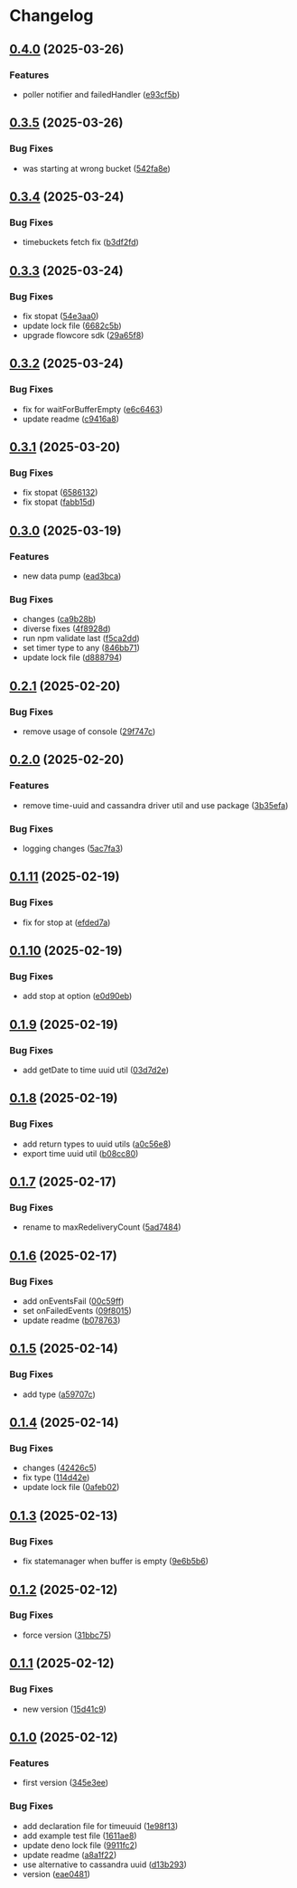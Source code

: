 # Changelog

## [0.4.0](https://github.com/flowcore-io/data-pump/compare/v0.3.5...v0.4.0) (2025-03-26)


### Features

* poller notifier and failedHandler ([e93cf5b](https://github.com/flowcore-io/data-pump/commit/e93cf5ba37f5236d21a7fc9722795fa8f563f97b))

## [0.3.5](https://github.com/flowcore-io/data-pump/compare/v0.3.4...v0.3.5) (2025-03-26)


### Bug Fixes

* was starting at wrong bucket ([542fa8e](https://github.com/flowcore-io/data-pump/commit/542fa8e73ddcb0ef4d4c85ba95d88a693149cc5e))

## [0.3.4](https://github.com/flowcore-io/data-pump/compare/v0.3.3...v0.3.4) (2025-03-24)


### Bug Fixes

* timebuckets fetch fix ([b3df2fd](https://github.com/flowcore-io/data-pump/commit/b3df2fd529415e978f5143c9b7ffd5eea68130f2))

## [0.3.3](https://github.com/flowcore-io/data-pump/compare/v0.3.2...v0.3.3) (2025-03-24)


### Bug Fixes

* fix stopat ([54e3aa0](https://github.com/flowcore-io/data-pump/commit/54e3aa0c2fb73b278d3de3299872c7b726de12dc))
* update lock file ([6682c5b](https://github.com/flowcore-io/data-pump/commit/6682c5bb9157c4e60a63a5c8b0b6d94f65926d57))
* upgrade flowcore sdk ([29a65f8](https://github.com/flowcore-io/data-pump/commit/29a65f8ea7a70b91b4c20df00b67b60d73a5557d))

## [0.3.2](https://github.com/flowcore-io/data-pump/compare/v0.3.1...v0.3.2) (2025-03-24)


### Bug Fixes

* fix for waitForBufferEmpty ([e6c6463](https://github.com/flowcore-io/data-pump/commit/e6c64639ed4a6b5e9b47921185c26d6eea03792b))
* update readme ([c9416a8](https://github.com/flowcore-io/data-pump/commit/c9416a8882617c4b4c0ddda714d82906321b85ca))

## [0.3.1](https://github.com/flowcore-io/data-pump/compare/v0.3.0...v0.3.1) (2025-03-20)


### Bug Fixes

* fix stopat ([6586132](https://github.com/flowcore-io/data-pump/commit/6586132e920cdd68b8450c4bb631fef394a284f6))
* fix stopat ([fabb15d](https://github.com/flowcore-io/data-pump/commit/fabb15d616c34340ef4928fa7a1828bc57b8cdd0))

## [0.3.0](https://github.com/flowcore-io/data-pump/compare/v0.2.1...v0.3.0) (2025-03-19)


### Features

* new data pump ([ead3bca](https://github.com/flowcore-io/data-pump/commit/ead3bca138a38df06f9eb306da6c27de5a5d2b39))


### Bug Fixes

* changes ([ca9b28b](https://github.com/flowcore-io/data-pump/commit/ca9b28b7cfd0e9c110fdc42c0f07771215516702))
* diverse fixes ([4f8928d](https://github.com/flowcore-io/data-pump/commit/4f8928dbabe8460290ec44abe49d045952207188))
* run npm validate last ([f5ca2dd](https://github.com/flowcore-io/data-pump/commit/f5ca2dd8c9571b334f30371083b2df499d1e79bf))
* set timer type to any ([846bb71](https://github.com/flowcore-io/data-pump/commit/846bb7188df2be9af7343d66e10fb90ff654746b))
* update lock file ([d888794](https://github.com/flowcore-io/data-pump/commit/d8887940f16fff7e3357651ceafbc5530f6045c6))

## [0.2.1](https://github.com/flowcore-io/data-pump/compare/v0.2.0...v0.2.1) (2025-02-20)


### Bug Fixes

* remove usage of console ([29f747c](https://github.com/flowcore-io/data-pump/commit/29f747c8ec0f41ab39766df9ef25a8b6fcf6fc91))

## [0.2.0](https://github.com/flowcore-io/data-pump/compare/v0.1.11...v0.2.0) (2025-02-20)


### Features

* remove time-uuid and cassandra driver util and use package ([3b35efa](https://github.com/flowcore-io/data-pump/commit/3b35efa912f430d6404ce30500b7582a2e200526))


### Bug Fixes

* logging changes ([5ac7fa3](https://github.com/flowcore-io/data-pump/commit/5ac7fa3daba5876ea2194c3bb87c2a5819c32159))

## [0.1.11](https://github.com/flowcore-io/data-pump/compare/v0.1.10...v0.1.11) (2025-02-19)


### Bug Fixes

* fix for stop at ([efded7a](https://github.com/flowcore-io/data-pump/commit/efded7ad473e9b533378eb0b0c629ca7805ba2e4))

## [0.1.10](https://github.com/flowcore-io/data-pump/compare/v0.1.9...v0.1.10) (2025-02-19)


### Bug Fixes

* add stop at option ([e0d90eb](https://github.com/flowcore-io/data-pump/commit/e0d90eb48dea096ee8cc9602b9b3acf9a706d7f8))

## [0.1.9](https://github.com/flowcore-io/data-pump/compare/v0.1.8...v0.1.9) (2025-02-19)


### Bug Fixes

* add getDate to time uuid util ([03d7d2e](https://github.com/flowcore-io/data-pump/commit/03d7d2eb8d621368aa08ade148dea7e4561e90e1))

## [0.1.8](https://github.com/flowcore-io/data-pump/compare/v0.1.7...v0.1.8) (2025-02-19)


### Bug Fixes

* add return types to uuid utils ([a0c56e8](https://github.com/flowcore-io/data-pump/commit/a0c56e8d0dd1c9bb27b61e6d27163fa8d16f414a))
* export time uuid util ([b08cc80](https://github.com/flowcore-io/data-pump/commit/b08cc80a9d7ae78dad027a8f370c7af9854acbf0))

## [0.1.7](https://github.com/flowcore-io/data-pump/compare/v0.1.6...v0.1.7) (2025-02-17)


### Bug Fixes

* rename to maxRedeliveryCount ([5ad7484](https://github.com/flowcore-io/data-pump/commit/5ad74848f55e60f37a4a29b40641d72ae9d8596c))

## [0.1.6](https://github.com/flowcore-io/data-pump/compare/v0.1.5...v0.1.6) (2025-02-17)


### Bug Fixes

* add onEventsFail ([00c59ff](https://github.com/flowcore-io/data-pump/commit/00c59ffae41dd64260e99bb439da553865bc5c5b))
* set onFailedEvents ([09f8015](https://github.com/flowcore-io/data-pump/commit/09f8015e2171c587f3e23edd44313cdebe1fcc4f))
* update readme ([b078763](https://github.com/flowcore-io/data-pump/commit/b078763a77994a701929500ac8c09fff1629b941))

## [0.1.5](https://github.com/flowcore-io/data-pump/compare/v0.1.4...v0.1.5) (2025-02-14)


### Bug Fixes

* add type ([a59707c](https://github.com/flowcore-io/data-pump/commit/a59707c52c735acb2c39c9a106698d609eb76a4a))

## [0.1.4](https://github.com/flowcore-io/data-pump/compare/v0.1.3...v0.1.4) (2025-02-14)


### Bug Fixes

* changes ([42426c5](https://github.com/flowcore-io/data-pump/commit/42426c5554fae40586fbd7508c52719d1bbe5808))
* fix type ([114d42e](https://github.com/flowcore-io/data-pump/commit/114d42e492de12c6af4c73c5469914bba8d4f7c3))
* update lock file ([0afeb02](https://github.com/flowcore-io/data-pump/commit/0afeb02c631e80c9fe9cd3bc80fb83d0a72dbbdb))

## [0.1.3](https://github.com/flowcore-io/data-pump/compare/v0.1.2...v0.1.3) (2025-02-13)


### Bug Fixes

* fix statemanager when buffer is empty ([9e6b5b6](https://github.com/flowcore-io/data-pump/commit/9e6b5b6f7806b2c294faceaaf2b49141e51231dc))

## [0.1.2](https://github.com/flowcore-io/data-pump/compare/v0.1.1...v0.1.2) (2025-02-12)


### Bug Fixes

* force version ([31bbc75](https://github.com/flowcore-io/data-pump/commit/31bbc75c9173bff7c3db18ecb244103e84e152e1))

## [0.1.1](https://github.com/flowcore-io/data-pump/compare/v0.1.0...v0.1.1) (2025-02-12)


### Bug Fixes

* new version ([15d41c9](https://github.com/flowcore-io/data-pump/commit/15d41c907a105d8b052ace3b8b6e5064b3f7c4e6))

## [0.1.0](https://github.com/flowcore-io/data-pump/compare/v0.0.1...v0.1.0) (2025-02-12)


### Features

* first version ([345e3ee](https://github.com/flowcore-io/data-pump/commit/345e3ee17067080a6f68cbb5819bfd99edfccdc1))


### Bug Fixes

* add declaration file for timeuuid ([1e98f13](https://github.com/flowcore-io/data-pump/commit/1e98f137a45e79b45fefbfb393bf58f772e293ce))
* add example test file ([1611ae8](https://github.com/flowcore-io/data-pump/commit/1611ae8e35a859c8aced6586c8addbec6d334f3c))
* update deno lock file ([9911fc2](https://github.com/flowcore-io/data-pump/commit/9911fc2645cd4c2e29dd8502e65feea4fccec6e7))
* update readme ([a8a1f22](https://github.com/flowcore-io/data-pump/commit/a8a1f229aeeb4742ce6da52fba29882376b3bd15))
* use alternative to cassandra uuid ([d13b293](https://github.com/flowcore-io/data-pump/commit/d13b293450e9d3f9db9f9f2466ea84b0ea5e40f1))
* version ([eae0481](https://github.com/flowcore-io/data-pump/commit/eae0481864963a5de0b18b5d44bbf5acd45609d4))
